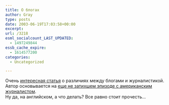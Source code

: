 ```yaml
---
title: О блогах
author: Gray
type: posts
date: 2003-06-19T17:03:58+00:00
excerpt:
url: /3218
esml_socialcount_LAST_UPDATED:
  - 1497249844
essb_cache_expire:
  - 1614577200
categories:
  - Uncategorized

---
```








Очень <a href="http://www.foxnews.com/story/0,2933,89887,00.html" target="_blank">интересная статья</a> о различиях между блогами и журналистикой. Автор основывается на <a href="http://www.searchengines.ru/blog/archives/001010.html" target="_blank">еще не затихшем эпизоде с американским журналистом</a>.  
Ну да, на английском, а что делать? Все равно стоит прочесть&#8230;